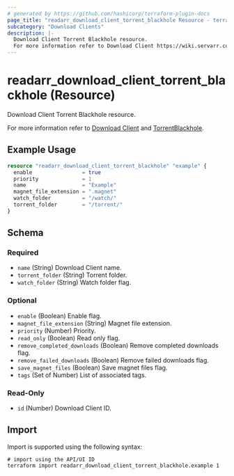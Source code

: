 ```yaml
---
# generated by https://github.com/hashicorp/terraform-plugin-docs
page_title: "readarr_download_client_torrent_blackhole Resource - terraform-provider-readarr"
subcategory: "Download Clients"
description: |-
  Download Client Torrent Blackhole resource.
  For more information refer to Download Client https://wiki.servarr.com/readarr/settings#download-clients and TorrentBlackhole https://wiki.servarr.com/readarr/supported#torrentblackhole.
---
```


# readarr_download_client_torrent_blackhole (Resource)

<!-- subcategory:Download Clients -->Download Client Torrent Blackhole resource.
For more information refer to [Download Client](https://wiki.servarr.com/readarr/settings#download-clients) and [TorrentBlackhole](https://wiki.servarr.com/readarr/supported#torrentblackhole).

## Example Usage

```terraform
resource "readarr_download_client_torrent_blackhole" "example" {
  enable                = true
  priority              = 1
  name                  = "Example"
  magnet_file_extension = ".magnet"
  watch_folder          = "/watch/"
  torrent_folder        = "/torrent/"
}
```

<!-- schema generated by tfplugindocs -->
## Schema

### Required

- `name` (String) Download Client name.
- `torrent_folder` (String) Torrent folder.
- `watch_folder` (String) Watch folder flag.

### Optional

- `enable` (Boolean) Enable flag.
- `magnet_file_extension` (String) Magnet file extension.
- `priority` (Number) Priority.
- `read_only` (Boolean) Read only flag.
- `remove_completed_downloads` (Boolean) Remove completed downloads flag.
- `remove_failed_downloads` (Boolean) Remove failed downloads flag.
- `save_magnet_files` (Boolean) Save magnet files flag.
- `tags` (Set of Number) List of associated tags.

### Read-Only

- `id` (Number) Download Client ID.

## Import

Import is supported using the following syntax:

```shell
# import using the API/UI ID
terraform import readarr_download_client_torrent_blackhole.example 1
```
